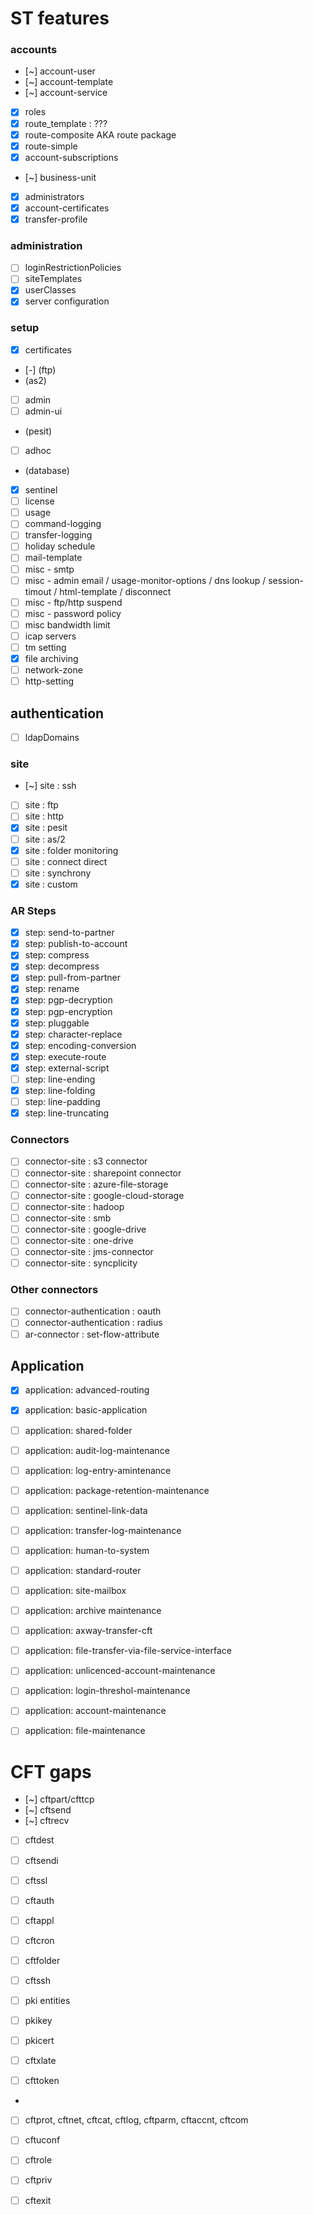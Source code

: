 # ST features

### accounts

- [~] account-user
- [~] account-template
- [~] account-service
- [x] roles
- [x] route_template : ???
- [x] route-composite AKA route package
- [x] route-simple
- [x] account-subscriptions
- [~] business-unit
- [x] administrators
- [x] account-certificates
- [x] transfer-profile

### administration

- [ ] loginRestrictionPolicies
- [ ] siteTemplates
- [x] userClasses
- [x] server configuration

### setup

- [x] certificates
- [-] (ftp)
- (as2)
- [ ] admin
- [ ] admin-ui
- (pesit)
- [ ] adhoc
- (database)
- [x] sentinel
- [ ] license
- [ ] usage
- [ ] command-logging
- [ ] transfer-logging
- [ ] holiday schedule
- [ ] mail-template
- [ ] misc - smtp
- [ ] misc - admin email / usage-monitor-options / dns lookup / session-timout / html-template / disconnect
- [ ] misc - ftp/http suspend
- [ ] misc - password policy
- [ ] misc bandwidth limit
- [ ] icap servers
- [ ] tm setting
- [x] file archiving
- [ ] network-zone
- [ ] http-setting

## authentication
- [ ] ldapDomains

### site
- [~] site : ssh
- [ ] site : ftp
- [ ] site : http
- [x] site : pesit
- [ ] site : as/2
- [x] site : folder monitoring
- [ ] site : connect direct
- [ ] site : synchrony
- [x] site : custom
  
### AR Steps
- [x] step: send-to-partner
- [x] step: publish-to-account
- [x] step: compress
- [x] step: decompress
- [x] step: pull-from-partner
- [x] step: rename
- [x] step: pgp-decryption
- [x] step: pgp-encryption
- [x] step: pluggable
- [x] step: character-replace
- [x] step: encoding-conversion
- [x] step: execute-route
- [x] step: external-script
- [ ] step: line-ending
- [x] step: line-folding
- [ ] step: line-padding
- [x] step: line-truncating
  
### Connectors
- [ ] connector-site : s3 connector
- [ ] connector-site : sharepoint connector
- [ ] connector-site : azure-file-storage
- [ ] connector-site : google-cloud-storage
- [ ] connector-site : hadoop
- [ ] connector-site : smb
- [ ] connector-site : google-drive
- [ ] connector-site : one-drive
- [ ] connector-site : jms-connector
- [ ] connector-site : syncplicity

### Other connectors
- [ ] connector-authentication : oauth
- [ ] connector-authentication : radius
- [ ] ar-connector : set-flow-attribute

## Application
- [x] application: advanced-routing
- [x] application: basic-application
- [ ] application: shared-folder
- [ ] application: audit-log-maintenance
- [ ] application: log-entry-amintenance
- [ ] application: package-retention-maintenance
- [ ] application: sentinel-link-data
- [ ] application: transfer-log-maintenance
- [ ] application: human-to-system
- [ ] application: standard-router
- [ ] application: site-mailbox

- [ ] application: archive maintenance
- [ ] application: axway-transfer-cft
- [ ] application: file-transfer-via-file-service-interface
- [ ] application: unlicenced-account-maintenance
- [ ] application: login-threshol-maintenance
- [ ] application: account-maintenance
- [ ] application: file-maintenance

# CFT gaps

- [~] cftpart/cfttcp
- [~] cftsend
- [~] cftrecv

- [ ] cftdest
- [ ] cftsendi
- [ ] cftssl
- [ ] cftauth
- [ ] cftappl
- [ ] cftcron
- [ ] cftfolder
- [ ] cftssh
- [ ] pki entities
- [ ] pkikey
- [ ] pkicert
- [ ] cftxlate
  
- [ ] cfttoken
- 
- [ ] cftprot, cftnet, cftcat, cftlog, cftparm, cftaccnt, cftcom
- [ ] cftuconf
- [ ] cftrole
- [ ] cftpriv
- [ ] cftexit
  

